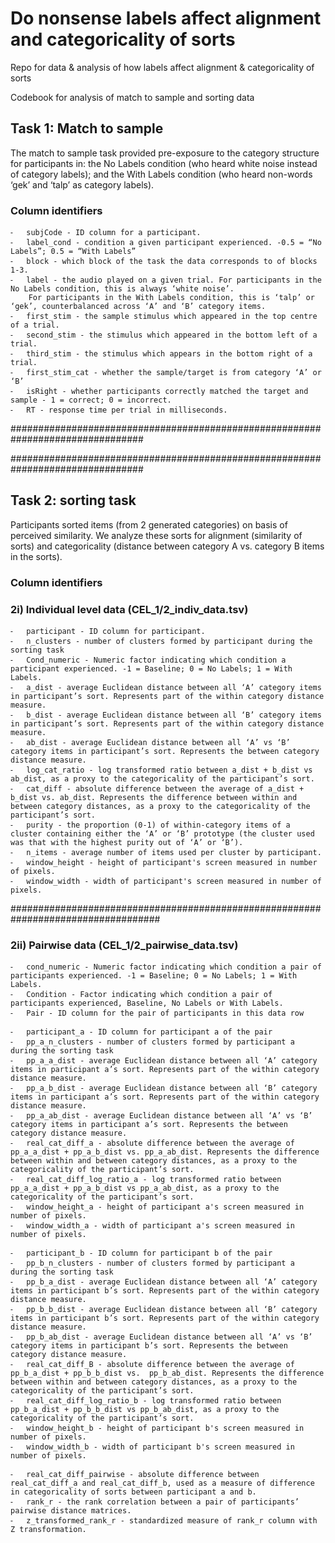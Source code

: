 # Do nonsense labels affect alignment and categoricality of sorts
Repo for data &amp; analysis of how labels affect alignment &amp; categoricality of sorts

Codebook for analysis of match to sample and sorting data

## Task 1: Match to sample

The match to sample task provided pre-exposure to the category structure for participants in:
the No Labels condition (who heard white noise instead of category labels);
and the With Labels condition (who heard non-words ‘gek’ and ‘talp’ as category labels).

### Column identifiers

	⁃	subjCode - ID column for a participant.
	⁃	label_cond - condition a given participant experienced. -0.5 = “No Labels”; 0.5 = “With Labels”
	⁃	block - which block of the task the data corresponds to of blocks 1-3.
	⁃	label - the audio played on a given trial. For participants in the No Labels condition, this is always ‘white noise’. 
		For participants in the With Labels condition, this is ‘talp’ or ‘gek’, counterbalanced across ‘A’ and ‘B’ category items.
	⁃	first_stim - the sample stimulus which appeared in the top centre of a trial.
	⁃	second_stim - the stimulus which appeared in the bottom left of a trial.
	⁃	third_stim - the stimulus which appears in the bottom right of a trial.
	⁃	first_stim_cat - whether the sample/target is from category ‘A’ or ‘B’
	⁃	isRight - whether participants correctly matched the target and sample - 1 = correct; 0 = incorrect.
	⁃	RT - response time per trial in milliseconds.

################################################################################

################################################################################

## Task 2: sorting task

Participants sorted items (from 2 generated categories) on basis of perceived similarity. We analyze these sorts for alignment (similarity of sorts) and categoricality (distance between category A vs. category B items in the sorts).

### Column identifiers
### 2i) Individual level data (CEL_1/2_indiv_data.tsv)

	⁃	participant - ID column for participant.
	⁃	n_clusters - number of clusters formed by participant during the sorting task
	⁃	Cond_numeric - Numeric factor indicating which condition a participant experienced. -1 = Baseline; 0 = No Labels; 1 = With Labels.
	⁃	a_dist - average Euclidean distance between all ‘A’ category items in participant’s sort. Represents part of the within category distance measure.
	⁃	b_dist - average Euclidean distance between all ‘B’ category items in participant’s sort. Represents part of the within category distance measure.
	⁃	ab_dist - average Euclidean distance between all ‘A’ vs ‘B’ category items in participant’s sort. Represents the between category distance measure.
	⁃	log_cat_ratio - log transformed ratio between a_dist + b_dist vs ab_dist, as a proxy to the categoricality of the participant’s sort.
	⁃	cat_diff - absolute difference between the average of a_dist + b_dist vs. ab_dist. Represents the difference between within and between category distances, as a proxy to the categoricality of the participant’s sort.
	⁃	purity - the proportion (0-1) of within-category items of a cluster containing either the ‘A’ or ‘B’ prototype (the cluster used was that with the highest purity out of ‘A’ or ‘B’).
	⁃	n_items - average number of items used per cluster by participant.
	⁃	window_height - height of participant's screen measured in number of pixels.
	⁃	window_width - width of participant's screen measured in number of pixels.


###################################################################################

### 2ii) Pairwise data (CEL_1/2_pairwise_data.tsv)

	⁃	cond_numeric - Numeric factor indicating which condition a pair of participants experienced. -1 = Baseline; 0 = No Labels; 1 = With Labels.
	⁃	Condition - Factor indicating which condition a pair of participants experienced, Baseline, No Labels or With Labels.
	⁃	Pair - ID column for the pair of participants in this data row

	⁃	participant_a - ID column for participant a of the pair
	⁃	pp_a_n_clusters - number of clusters formed by participant a during the sorting task
	⁃	pp_a_a_dist - average Euclidean distance between all ‘A’ category items in participant a’s sort. Represents part of the within category distance measure.
	⁃	pp_a_b_dist - average Euclidean distance between all ‘B’ category items in participant a’s sort. Represents part of the within category distance measure.
	⁃	pp_a_ab_dist - average Euclidean distance between all ‘A’ vs ‘B’ category items in participant a’s sort. Represents the between category distance measure.
	⁃	real_cat_diff_a - absolute difference between the average of pp_a_a_dist + pp_a_b_dist vs. pp_a_ab_dist. Represents the difference between within and between category distances, as a proxy to the categoricality of the participant’s sort.
	⁃	real_cat_diff_log_ratio_a - log transformed ratio between pp_a_a_dist + pp_a_b_dist vs pp_a_ab_dist, as a proxy to the categoricality of the participant’s sort.
	⁃	window_height_a - height of participant a's screen measured in number of pixels.
	⁃	window_width_a - width of participant a's screen measured in number of pixels.

	⁃	participant_b - ID column for participant b of the pair
	⁃	pp_b_n_clusters - number of clusters formed by participant a during the sorting task
	⁃	pp_b_a_dist - average Euclidean distance between all ‘A’ category items in participant b’s sort. Represents part of the within category distance measure.
	⁃	pp_b_b_dist - average Euclidean distance between all ‘B’ category items in participant b’s sort. Represents part of the within category distance measure.
	⁃	pp_b_ab_dist - average Euclidean distance between all ‘A’ vs ‘B’ category items in participant b’s sort. Represents the between category distance measure.
	⁃	real_cat_diff_B - absolute difference between the average of pp_b_a_dist + pp_b_b_dist vs.  pp_b_ab_dist. Represents the difference between within and between category distances, as a proxy to the categoricality of the participant’s sort.
	⁃	real_cat_diff_log_ratio_b - log transformed ratio between pp_b_a_dist + pp_b_b_dist vs pp_b_ab_dist, as a proxy to the categoricality of the participant’s sort.
	⁃	window_height_b - height of participant b's screen measured in number of pixels.
	⁃	window_width_b - width of participant b's screen measured in number of pixels.

	⁃	real_cat_diff_pairwise - absolute difference between real_cat_diff_a and real_cat_diff_b, used as a measure of difference in categoricality of sorts between participant a and b.
	⁃	rank_r - the rank correlation between a pair of participants’ pairwise distance matrices.
	⁃	z_transformed_rank_r - standardized measure of rank_r column with Z transformation.
